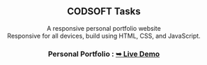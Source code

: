 <div align="center">
  <h2 align="center">CODSOFT Tasks</h2>
  A responsive personal portfolio website
  <br />Responsive for all devices, build using HTML, CSS, and JavaScript.
    <h3>Personal Portfolio : <a href="https://64db0b66cb9ad626f7bf8df7--charming-cucurucho-60604b.netlify.app/"><strong>➥ Live Demo</strong></a></h3>
</div>
